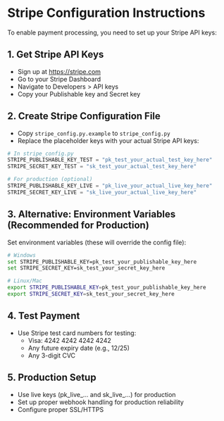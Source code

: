 # Stripe Configuration Instructions

To enable payment processing, you need to set up your Stripe API keys:

## 1. Get Stripe API Keys
- Sign up at https://stripe.com
- Go to your Stripe Dashboard
- Navigate to Developers > API keys
- Copy your Publishable key and Secret key

## 2. Create Stripe Configuration File
- Copy `stripe_config.py.example` to `stripe_config.py`
- Replace the placeholder keys with your actual Stripe API keys:
```python
# In stripe_config.py
STRIPE_PUBLISHABLE_KEY_TEST = "pk_test_your_actual_test_key_here"
STRIPE_SECRET_KEY_TEST = "sk_test_your_actual_test_key_here"

# For production (optional)
STRIPE_PUBLISHABLE_KEY_LIVE = "pk_live_your_actual_live_key_here"
STRIPE_SECRET_KEY_LIVE = "sk_live_your_actual_live_key_here"
```

## 3. Alternative: Environment Variables (Recommended for Production)
Set environment variables (these will override the config file):
```bash
# Windows
set STRIPE_PUBLISHABLE_KEY=pk_test_your_publishable_key_here
set STRIPE_SECRET_KEY=sk_test_your_secret_key_here

# Linux/Mac
export STRIPE_PUBLISHABLE_KEY=pk_test_your_publishable_key_here
export STRIPE_SECRET_KEY=sk_test_your_secret_key_here
```

## 4. Test Payment
- Use Stripe test card numbers for testing:
  - Visa: 4242 4242 4242 4242
  - Any future expiry date (e.g., 12/25)
  - Any 3-digit CVC

## 5. Production Setup
- Use live keys (pk_live_... and sk_live_...) for production
- Set up proper webhook handling for production reliability
- Configure proper SSL/HTTPS
